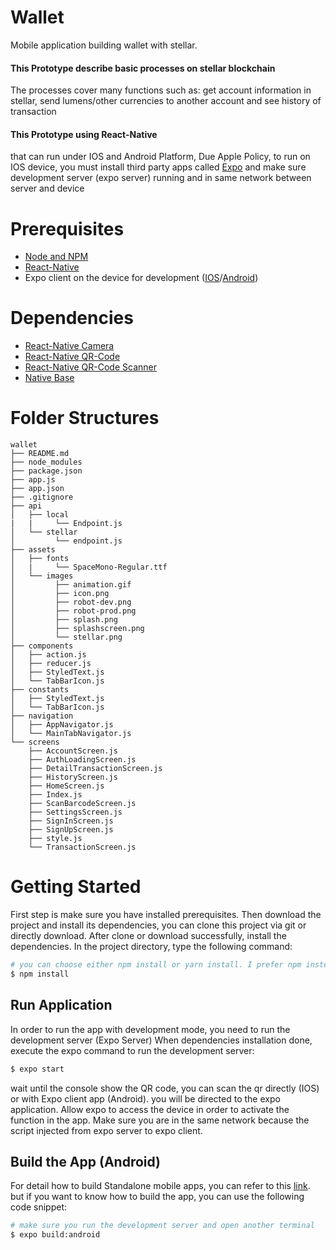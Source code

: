 # Wallet
Mobile application building wallet with stellar.


#### This Prototype describe basic processes on stellar blockchain
The processes cover many functions such as: get account information in stellar, send lumens/other currencies to another account and 
see history of transaction

#### This Prototype using React-Native
that can run under IOS and Android Platform, Due Apple Policy, to run on IOS device, you must install third party apps
called [Expo](https://expo.io) and make sure development server (expo server) running  and in same network between server and device


# Prerequisites
- [Node and NPM](https://nodejs.org/)
- [React-Native](https://facebook.github.io/react-native/)
- Expo client on the device for development ([IOS](https://itunes.apple.com/us/app/expo-client/id982107779?mt=8)/[Android](https://play.google.com/store/apps/details?id=host.exp.exponent&hl=en))

# Dependencies
- [React-Native Camera](https://github.com/react-native-community/react-native-camera)
- [React-Native QR-Code](https://www.npmjs.com/package/react-native-qrcode)
- [React-Native QR-Code Scanner](https://www.npmjs.com/package/react-native-qrcode-scanner)
- [Native Base](https://nativebase.io/)

# Folder Structures

```
wallet
├── README.md
├── node_modules
├── package.json
├── app.js
├── app.json
├── .gitignore
├── api
│   ├── local
|   |     └── Endpoint.js
│   └── stellar
│         └── endpoint.js
├── assets
│   ├── fonts
│   |     └── SpaceMono-Regular.ttf
│   └── images
│         ├── animation.gif
│         ├── icon.png
│         ├── robot-dev.png
│         ├── robot-prod.png
│         ├── splash.png
│         ├── splashscreen.png
│         └── stellar.png
├── components
│   ├── action.js
│   ├── reducer.js
│   ├── StyledText.js
│   └── TabBarIcon.js
├── constants
│   ├── StyledText.js
│   └── TabBarIcon.js
├── navigation
│   ├── AppNavigator.js
│   └── MainTabNavigator.js
└── screens
    ├── AccountScreen.js
    ├── AuthLoadingScreen.js
    ├── DetailTransactionScreen.js
    ├── HistoryScreen.js
    ├── HomeScreen.js
    ├── Index.js
    ├── ScanBarcodeScreen.js
    ├── SettingsScreen.js
    ├── SignInScreen.js
    ├── SignUpScreen.js
    ├── style.js
    └── TransactionScreen.js

```
# Getting Started

First step is make sure you have installed prerequisites. Then download the project and install its dependencies, you can clone this project via git or directly download. 
After clone or download successfully, install the dependencies. In the project directory, type  the following command:

```sh
# you can choose either npm install or yarn install. I prefer npm instead
$ npm install
```

## Run Application
In order to run the app with development mode, you need to run the development server (Expo Server) 
When dependencies installation done, execute the expo command to run the development server:
```sh
$ expo start
```
wait until the console show the QR code, you can scan the qr directly (IOS) or with Expo client app (Android).
you will be directed to the expo application. Allow expo to access the device in order to activate the function in the app.
Make sure you are in the same network because the script injected from expo server to expo client.


## Build the App (Android)
For detail how to build Standalone mobile apps, you can refer to this [link](https://docs.expo.io/versions/latest/guides/building-standalone-apps.html).
but if you want to know how to build the app, you can use the following code snippet:
```sh
# make sure you run the development server and open another terminal
$ expo build:android
```
